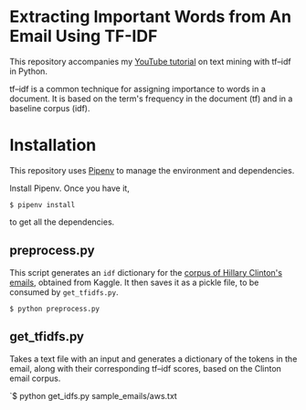 # Extracting Important Words from An Email Using TF-IDF

This repository accompanies my [YouTube tutorial](https://youtu.be/KYLscCskTtw) on text mining with tf–idf in Python.

tf–idf is a common technique for assigning importance to words in a document. It is based on the term's frequency in the document (tf) and in a baseline corpus (idf).

# Installation

This repository uses [Pipenv](https://pipenv-fork.readthedocs.io/en/latest/basics.html) to manage the environment and dependencies.

Install Pipenv. Once you have it,

`$ pipenv install`

to get all the dependencies.

## preprocess.py

This script generates an `idf` dictionary for the [corpus of Hillary Clinton's emails](https://www.kaggle.com/kaggle/hillary-clinton-emails), obtained from Kaggle. It then saves it as a pickle file, to be consumed by `get_tfidfs.py`.


`$ python preprocess.py`

## get_tfidfs.py

Takes a text file with an input and generates a dictionary of the tokens in the email, along with their corresponding tf–idf scores, based on the Clinton email corpus.

`$ python get_idfs.py sample_emails/aws.txt

